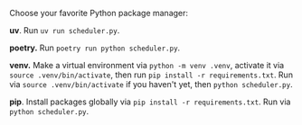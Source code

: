 Choose your favorite Python package manager:

**uv**. Run `uv run scheduler.py`.

**poetry.** Run `poetry run python scheduler.py`.

**venv.** Make a virtual environment via `python -m venv .venv`, activate it via `source .venv/bin/activate`, then run `pip install -r requirements.txt`. Run via `source .venv/bin/activate` if you haven't yet, then `python scheduler.py`.

**pip**. Install packages globally via `pip install -r requirements.txt`. Run via `python scheduler.py`.

